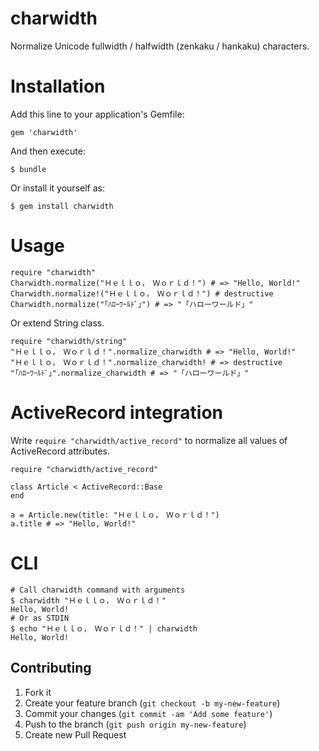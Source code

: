 # charwidth

Normalize Unicode fullwidth / halfwidth (zenkaku / hankaku) characters.

# Installation

Add this line to your application's Gemfile:

    gem 'charwidth'


And then execute:

    $ bundle

Or install it yourself as:

    $ gem install charwidth

# Usage

    require "charwidth"
    Charwidth.normalize("Ｈｅｌｌｏ，　Ｗｏｒｌｄ！") # => "Hello, World!"
    Charwidth.normalize!("Ｈｅｌｌｏ，　Ｗｏｒｌｄ！") # destructive
    Charwidth.normalize("｢ﾊﾛｰﾜｰﾙﾄﾞ｣") # => "「ハローワールド」"

Or extend String class.

    require "charwidth/string"
    "Ｈｅｌｌｏ，　Ｗｏｒｌｄ！".normalize_charwidth # => "Hello, World!"
    "Ｈｅｌｌｏ，　Ｗｏｒｌｄ！".normalize_charwidth! # => destructive
    "｢ﾊﾛｰﾜｰﾙﾄﾞ｣".normalize_charwidth # => "「ハローワールド」"

# ActiveRecord integration

Write `require "charwidth/active_record"` to normalize all values of ActiveRecord attributes.

    require "charwidth/active_record"

    class Article < ActiveRecord::Base
    end

    a = Article.new(title: "Ｈｅｌｌｏ，　Ｗｏｒｌｄ！")
    a.title # => "Hello, World!"

# CLI

    # Call charwidth command with arguments
    $ charwidth "Ｈｅｌｌｏ，　Ｗｏｒｌｄ！"
    Hello, World!
    # Or as STDIN
    $ echo "Ｈｅｌｌｏ，　Ｗｏｒｌｄ！" | charwidth
    Hello, World!

## Contributing

1. Fork it
2. Create your feature branch (`git checkout -b my-new-feature`)
3. Commit your changes (`git commit -am 'Add some feature'`)
4. Push to the branch (`git push origin my-new-feature`)
5. Create new Pull Request
